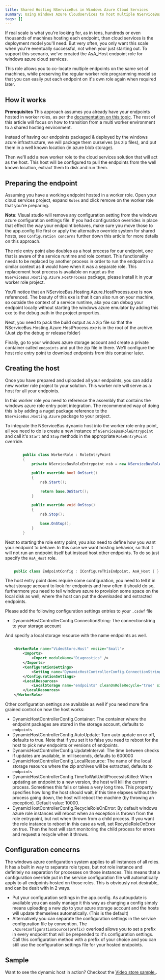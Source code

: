 ```yaml
---
title: Shared Hosting NServiceBus in Windows Azure Cloud Services
summary: Using Windows Azure Cloudservices to host multiple NServiceBus endpoints on a shared pool of machines.
tags: []
---
```


If real scale is what you're looking for, as in tens, hundreds or even thousands of machines hosting each endpoint, than cloud services is the deployment model you'll need. But very often, you only want this scale when you're eventually successful, not when your just starting out. To support this scenario, we've created the AsA_Host endpoint role for windows azure cloud services.

This role allows you to co-locate multiple endpoints on the same set of machines, while preserving the regular worker role programming model so that you can easily put each endpoint on it's own role again when required later.

How it works
-------------

**Prerequisites** This approach assumes you already have your endpoints hosted in worker roles, as per the [documentation on this topic](/nservicebus/hosting-nservicebus-in-windows-azure-cloud-services). The rest of this article will focus on how to transition from a multi worker environment to a shared hosting environment.

Instead of having our endpoints packaged & deployed by the windows azure infrastructure, we will package them ourselves (as zip files), and put them in a well known location (in azure blob storage).

Then we'll add a new worker role to the cloud services solution that will act as the host. This host will be configured to pull the endpoints from the well known location, extract them to disk and run them.

Preparing the endpoint
-----------------------

Assuming you have a working endpoint hosted in a worker role. Open your cloud services project, expand `Roles` and click remove on the worker role that you're preparing.

**Note:** Visual studio will remove any configuration setting from the windows azure configuration settings file. If you had configuration overrides in place that effect the way your endpoint behaves, make sure you move those to the app.config file first or apply the alternative override system for shared hosts, see `Configuration concerns` further down this article for more details on this approach.

The role entry point also doubles as a host process for our endpoint, one that is aware of the service runtime and role context. This functionality needs to be replaced by another process in order to run the endpoint in a similar context as it would have when it was a separate role. This replacement host process is available on nuget as the `NServiceBus.Hosting.Azure.HostProcess` package, please install it in your worker role project. 

You'll notice that an NServiceBus.Hosting.Azure.HostProcess.exe is now referenced. The beauty of this exe is that it can also run on your machine, so outside the context of a service runtime, aka you can debug your endpoint locally without starting the windows azure emulator by adding this exe to the debug path in the project properties.

Next, you need to pack the build output as a zip file so that the NServiceBus.Hosting.Azure.HostProcess.exe is in the root of the archive. (Just zip the debug or release folder)

Finally, go to your windows azure storage account and create a private container called `endpoints` and put the zip file in there. We'll configure the host role entry point to download endpoints from this container later.

Creating the host
-----------------

Once you have prepared and uploaded all your endpoints, you can add a new worker role project to your solution. This worker role will serve as a host for all your endpoints.

In this worker role you need to reference the assembly that contains the windows azure role entry point integration. The recommended way of doing this is by adding a nuget package reference to the `NServiceBus.Hosting.Azure` package to your project.

To integrate the NServiceBus dynamic host into the worker role entry point, all you need to do is create a new instance of `NServiceBusRoleEntrypoint` and call it's `Start` and `Stop` methods in the appropriate `RoleEntryPoint` override. 


```C#

        public class WorkerRole : RoleEntryPoint
	    {
	        private NServiceBusRoleEntrypoint nsb = new NServiceBusRoleEntrypoint();
	
	        public override bool OnStart()
	        {
	            nsb.Start();
	
	            return base.OnStart();
	        }
	
	        public override void OnStop()
	        {
	            nsb.Stop();
	
	            base.OnStop();
	        }
	    }

```

Next to starting the role entry point, you also need to define how you want your endpoint to behave. In this case we want hosting behavior, so that it will not run an endpoint itself but instead host other endpoints. To do so just specify the `AsA_Host` role. 


```C#

    public class EndpointConfig : IConfigureThisEndpoint, AsA_Host { }

```

The host entry point does require some configuration, you need to tell it in what storage account to look for endpoints and how often it should do so, furthermore you need to tell windows azure to provision some space on the local disk as well, where the host can put the downloaded and extracted endpoints.

Please add the following configuration settings entries to your `.csdef` file

* DynamicHostControllerConfig.ConnectionString: The connectionstring to your storage account

And specify a local storage resource with the name endpoints as well.

```XML

	<WorkerRole name="VideoStore.Host" vmsize="Small">
    	<Imports>
      		<Import moduleName="Diagnostics" />
    	</Imports>
    	<ConfigurationSettings>
      		<Setting name="DynamicHostControllerConfig.ConnectionString" />      		
    	</ConfigurationSettings>
    	<LocalResources>
      		<LocalStorage name="endpoints" cleanOnRoleRecycle="true" sizeInMB="1000" />
    	</LocalResources>
	</WorkerRole>


```
Other configuration settings are available as well if you need more fine grained control on how the host works:

* DynamicHostControllerConfig.Container: The container where the endpoint packages are stored in the storage account, defaults to `endpoints`
* DynamicHostControllerConfig.AutoUpdate: Turn auto update on or off, defaults to true. Note that if you set it to false you need to reboot for the host to pick new endpoints or versions of endpoints.
* DynamicHostControllerConfig.UpdateInterval: The time between checks if updates are available, in milliseconds, defaults to 600000
* DynamicHostControllerConfig.LocalResource: The name of the local storage resource where the zip archives will be extracted, defaults to `endpoints`
* DynamicHostControllerConfig.TimeToWaitUntilProcessIsKilled: When updating an endpoint to a new version, the host will kill the current process. Sometimes this fails or takes a very long time. This property specifies how long the host should wait, if this time elapses without the process going down, the host will reboot the machine (by throwing an exception). Default value: 10000.
* DynamicHostControllerConfig.RecycleRoleOnError: By default windows azure role instances will reboot when an exception is thrown from the role entrypoint, but not when thrown from a child process. If you want the role instance to reboot in this case as well, set RecycleRoleOnError on true. Then the host will start monitoring the child process for errors and request a recycle when it throws.

Configuration concerns
---------------------------------

The windows azure configuration system applies to all instances of all roles. It has a built in way to separate role types, but not role instance and definitely no separation for processes on those instances. This means that a configuration override put in the service configuration file will automatically apply to all endpoints hosted on those roles. This is obviously not desirable, and can be dealt with in 2 ways. 

* Put your configuration settings in the app.config. As autoupdate is available you can easily manage it this way as changing a config simply means uploading a new zip to your azure storage account and the hosts will update themselves automatically. (This is the default)
* Alternatively you can separate the configuration settings in the service configuration file by convention. The `.AzureConfigurationSource(prefix)` overload allows you to set a prefix in every endpoint that will be prepended to it's configuration settings. Call this configuration method with a prefix of your choice and you can still use the configuration settings file for your hosted endpoints.


Sample
------

Want to see the dynamic host in action? Checkout the [Video store sample.](https://github.com/Particular/NServiceBus.Azure.Samples/tree/master/VideoStore.AzureStorageQueues.Cloud.DynamicHost).